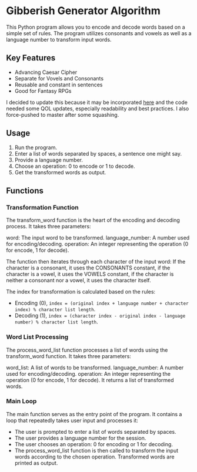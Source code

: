 # Gibberish Generator Algorithm

This Python program allows you to encode and decode words based on a simple set of rules. The program utilizes consonants and vowels as well as a language number to transform input words.

## Key Features

- Advancing Caesar Cipher
- Separate for Vovels and Consonants
- Reusable and constant in sentences
- Good for Fantasy RPGs

I decided to update this because it may be incorporated [here](https://github.com/ozgurozbek/teothe/issues/17) and the code needed some QOL updates, especially readability and best practices. I also force-pushed to master after some squashing.

## Usage

1. Run the program.
1. Enter a list of words separated by spaces, a sentence one might say.
1. Provide a language number.
1. Choose an operation: 0 to encode or 1 to decode.
1. Get the transformed words as output.

## Functions

### Transformation Function

The transform_word function is the heart of the encoding and decoding process. It takes three parameters:

word: The input word to be transformed.
language_number: A number used for encoding/decoding.
operation: An integer representing the operation (0 for encode, 1 for decode).

The function then iterates through each character of the input word:
If the character is a consonant, it uses the CONSONANTS constant, if the character is a vowel, it uses the VOWELS constant, if the character is neither a consonant nor a vowel, it uses the character itself.

The index for transformation is calculated based on the rules:

- Encoding (0), `index = (original index + language number + character index) % character list length`.
- Decoding (1), `index = (character index - original index - language number) % character list length`.

### Word List Processing

The process_word_list function processes a list of words using the transform_word function. It takes three parameters:

word_list: A list of words to be transformed.
language_number: A number used for encoding/decoding.
operation: An integer representing the operation (0 for encode, 1 for decode).
It returns a list of transformed words.

### Main Loop

The main function serves as the entry point of the program. It contains a loop that repeatedly takes user input and processes it:

- The user is prompted to enter a list of words separated by spaces.
- The user provides a language number for the session.
- The user chooses an operation: 0 for encoding or 1 for decoding.
- The process_word_list function is then called to transform the input words according to the chosen operation. Transformed words are printed as output.
